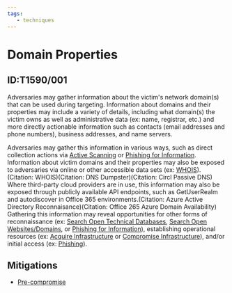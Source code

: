 ```yaml
---
tags:
   - techniques
---
```

# Domain Properties
## ID:T1590/001
Adversaries may gather information about the victim's network domain(s) that can be used during targeting. Information about domains and their properties may include a variety of details, including what domain(s) the victim owns as well as administrative data (ex: name, registrar, etc.) and more directly actionable information such as contacts (email addresses and phone numbers), business addresses, and name servers.

Adversaries may gather this information in various ways, such as direct collection actions via [Active Scanning](techniques/T1595) or [Phishing for Information](techniques/T1598). Information about victim domains and their properties may also be exposed to adversaries via online or other accessible data sets (ex: [WHOIS](techniques/T1596/002)).(Citation: WHOIS)(Citation: DNS Dumpster)(Citation: Circl Passive DNS) Where third-party cloud providers are in use, this information may also be exposed through publicly available API endpoints, such as GetUserRealm and autodiscover in Office 365 environments.(Citation: Azure Active Directory Reconnaisance)(Citation: Office 265 Azure Domain Availability) Gathering this information may reveal opportunities for other forms of reconnaissance (ex: [Search Open Technical Databases](techniques/T1596), [Search Open Websites/Domains](techniques/T1593), or [Phishing for Information](techniques/T1598)), establishing operational resources (ex: [Acquire Infrastructure](techniques/T1583) or [Compromise Infrastructure](techniques/T1584)), and/or initial access (ex: [Phishing](techniques/T1566)).
## Mitigations
* [Pre-compromise](mitigations/M1056)
